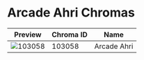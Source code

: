 # Arcade Ahri Chromas

| Preview | Chroma ID | Name |
|---------|-----------|------|
| ![103058](https://raw.communitydragon.org/latest/plugins/rcp-be-lol-game-data/global/default/v1/champion-chroma-images/103/103058.png) | 103058 | Arcade Ahri |